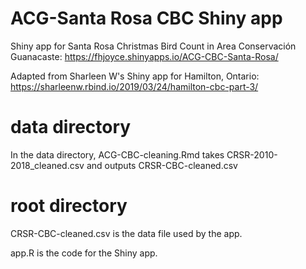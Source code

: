 # ACG-Santa Rosa CBC Shiny app

Shiny app for Santa Rosa Christmas Bird Count in Area Conservación Guanacaste: https://fhjoyce.shinyapps.io/ACG-CBC-Santa-Rosa/

Adapted from Sharleen W's Shiny app for Hamilton, Ontario: https://sharleenw.rbind.io/2019/03/24/hamilton-cbc-part-3/

# data directory

In the data directory, ACG-CBC-cleaning.Rmd takes CRSR-2010-2018_cleaned.csv and outputs CRSR-CBC-cleaned.csv

# root directory
CRSR-CBC-cleaned.csv is the data file used by the app.

app.R is the code for the Shiny app.
